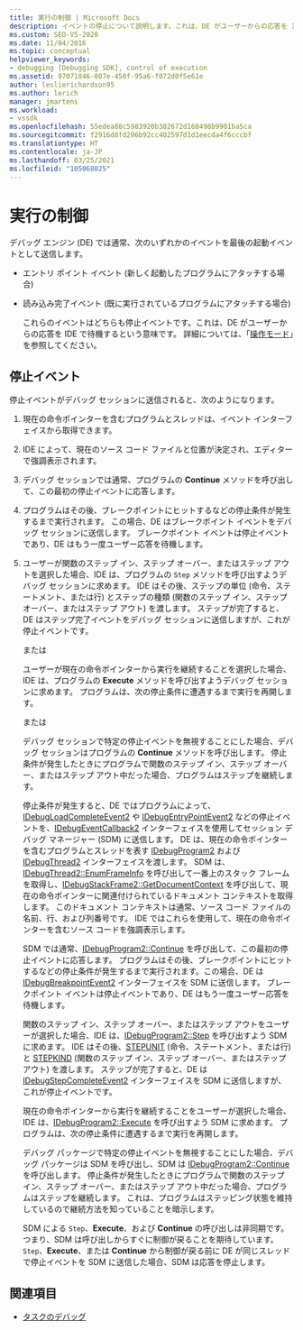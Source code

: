 ```yaml
---
title: 実行の制御 | Microsoft Docs
description: イベントの停止について説明します。これは、DE がユーザーからの応答を IDE で待機することを意味します。
ms.custom: SEO-VS-2020
ms.date: 11/04/2016
ms.topic: conceptual
helpviewer_keywords:
- debugging [Debugging SDK], control of execution
ms.assetid: 97071846-007e-450f-95a6-f072d0f5e61e
author: leslierichardson95
ms.author: lerich
manager: jmartens
ms.workload:
- vssdk
ms.openlocfilehash: 55edea88c5983920b382672d160498b9901ba5ca
ms.sourcegitcommit: f2916d8fd296b92cc402597d1d1eecda4f6cccbf
ms.translationtype: HT
ms.contentlocale: ja-JP
ms.lasthandoff: 03/25/2021
ms.locfileid: "105068025"
---
```

# <a name="control-of-execution"></a>実行の制御
デバッグ エンジン (DE) では通常、次のいずれかのイベントを最後の起動イベントとして送信します。

- エントリ ポイント イベント (新しく起動したプログラムにアタッチする場合)

- 読み込み完了イベント (既に実行されているプログラムにアタッチする場合)

  これらのイベントはどちらも停止イベントです。これは、DE がユーザーからの応答を IDE で待機するという意味です。 詳細については、「[操作モード](../../extensibility/debugger/operational-modes.md)」を参照してください。

## <a name="stopping-event"></a>停止イベント
 停止イベントがデバッグ セッションに送信されると、次のようになります。

1. 現在の命令ポインターを含むプログラムとスレッドは、イベント インターフェイスから取得できます。

2. IDE によって、現在のソース コード ファイルと位置が決定され、エディターで強調表示されます。

3. デバッグ セッションでは通常、プログラムの **Continue** メソッドを呼び出して、この最初の停止イベントに応答します。

4. プログラムはその後、ブレークポイントにヒットするなどの停止条件が発生するまで実行されます。 この場合、DE はブレークポイント イベントをデバッグ セッションに送信します。 ブレークポイント イベントは停止イベントであり、DE はもう一度ユーザー応答を待機します。

5. ユーザーが関数のステップ イン、ステップ オーバー、またはステップ アウトを選択した場合、IDE は、プログラムの `Step` メソッドを呼び出すようデバッグ セッションに求めます。 IDE はその後、ステップの単位 (命令、ステートメント、または行) とステップの種類 (関数のステップ イン、ステップ オーバー、またはステップ アウト) を渡します。 ステップが完了すると、DE はステップ完了イベントをデバッグ セッションに送信しますが、これが停止イベントです。

    または

    ユーザーが現在の命令ポインターから実行を継続することを選択した場合、IDE は、プログラムの **Execute** メソッドを呼び出すようデバッグ セッションに求めます。 プログラムは、次の停止条件に遭遇するまで実行を再開します。

    または

    デバッグ セッションで特定の停止イベントを無視することにした場合、デバッグ セッションはプログラムの **Continue** メソッドを呼び出します。 停止条件が発生したときにプログラムで関数のステップ イン、ステップ オーバー、またはステップ アウト中だった場合、プログラムはステップを継続します。

   停止条件が発生すると、DE ではプログラムによって、[IDebugLoadCompleteEvent2](../../extensibility/debugger/reference/idebugloadcompleteevent2.md) や [IDebugEntryPointEvent2](../../extensibility/debugger/reference/idebugentrypointevent2.md) などの停止イベントを、[IDebugEventCallback2](../../extensibility/debugger/reference/idebugeventcallback2.md) インターフェイスを使用してセッション デバッグ マネージャー (SDM) に送信します。 DE は、現在の命令ポインターを含むプログラムとスレッドを表す [IDebugProgram2](../../extensibility/debugger/reference/idebugprogram2.md) および [IDebugThread2](../../extensibility/debugger/reference/idebugthread2.md) インターフェイスを渡します。 SDM は、[IDebugThread2::EnumFrameInfo](../../extensibility/debugger/reference/idebugthread2-enumframeinfo.md) を呼び出して一番上のスタック フレームを取得し、[IDebugStackFrame2::GetDocumentContext](../../extensibility/debugger/reference/idebugstackframe2-getdocumentcontext.md) を呼び出して、現在の命令ポインターに関連付けられているドキュメント コンテキストを取得します。 このドキュメント コンテキストは通常、ソース コード ファイルの名前、行、および列番号です。 IDE ではこれらを使用して、現在の命令ポインターを含むソース コードを強調表示します。

   SDM では通常、[IDebugProgram2::Continue](../../extensibility/debugger/reference/idebugprogram2-continue.md) を呼び出して、この最初の停止イベントに応答します。 プログラムはその後、ブレークポイントにヒットするなどの停止条件が発生するまで実行されます。この場合、DE は [IDebugBreakpointEvent2](../../extensibility/debugger/reference/idebugbreakpointevent2.md) インターフェイスを SDM に送信します。 ブレークポイント イベントは停止イベントであり、DE はもう一度ユーザー応答を待機します。

   関数のステップ イン、ステップ オーバー、またはステップ アウトをユーザーが選択した場合、IDE は、[IDebugProgram2::Step](../../extensibility/debugger/reference/idebugprogram2-step.md) を呼び出すよう SDM に求めます。 IDE はその後、[STEPUNIT](../../extensibility/debugger/reference/stepunit.md) (命令、ステートメント、または行) と [STEPKIND](../../extensibility/debugger/reference/stepkind.md) (関数のステップ イン、ステップ オーバー、またはステップ アウト) を渡します。 ステップが完了すると、DE は [IDebugStepCompleteEvent2](../../extensibility/debugger/reference/idebugstepcompleteevent2.md) インターフェイスを SDM に送信しますが、これが停止イベントです。

   現在の命令ポインターから実行を継続することをユーザーが選択した場合、IDE は、[IDebugProgram2::Execute](../../extensibility/debugger/reference/idebugprogram2-execute.md) を呼び出すよう SDM に求めます。 プログラムは、次の停止条件に遭遇するまで実行を再開します。

   デバッグ パッケージで特定の停止イベントを無視することにした場合、デバッグ パッケージは SDM を呼び出し、SDM は [IDebugProgram2::Continue](../../extensibility/debugger/reference/idebugprogram2-continue.md) を呼び出します。 停止条件が発生したときにプログラムで関数のステップ イン、ステップ オーバー、またはステップ アウト中だった場合、プログラムはステップを継続します。 これは、プログラムはステッピング状態を維持しているので継続方法を知っていることを暗示します。

   SDM による `Step`、**Execute**、および **Continue** の呼び出しは非同期です。つまり、SDM は呼び出しからすぐに制御が戻ることを期待しています。 `Step`、**Execute**、または **Continue** から制御が戻る前に DE が同じスレッドで停止イベントを SDM に送信した場合、SDM は応答を停止します。

## <a name="see-also"></a>関連項目
- [タスクのデバッグ](../../extensibility/debugger/debugging-tasks.md)
